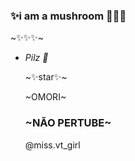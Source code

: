  ### ✨i am a mushroom 🍄💊✨

~✨✨✨~

 - _Pilz 🍄_

   ~✨star✨~

   ~OMORI~

   ### ~NÃO PERTUBE~

   @miss.vt_girl
